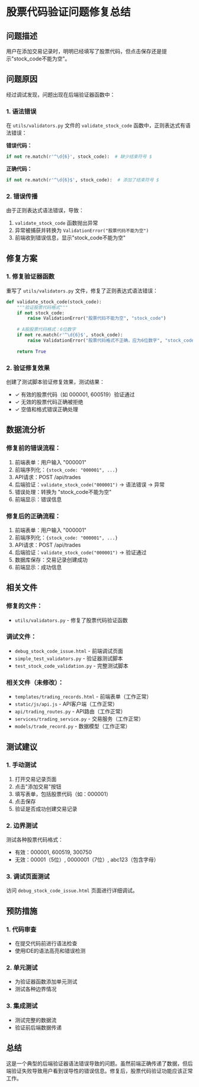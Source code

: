# 股票代码验证问题修复总结

## 问题描述
用户在添加交易记录时，明明已经填写了股票代码，但点击保存还是提示"stock_code不能为空"。

## 问题原因
经过调试发现，问题出现在后端验证器函数中：

### 1. 语法错误
在 `utils/validators.py` 文件的 `validate_stock_code` 函数中，正则表达式有语法错误：

**错误代码：**
```python
if not re.match(r'^\d{6}', stock_code):  # 缺少结束符号 $
```

**正确代码：**
```python
if not re.match(r'^\d{6}$', stock_code):  # 添加了结束符号 $
```

### 2. 错误传播
由于正则表达式语法错误，导致：
1. `validate_stock_code` 函数抛出异常
2. 异常被捕获并转换为 `ValidationError("股票代码不能为空")`
3. 前端收到错误信息，显示"stock_code不能为空"

## 修复方案

### 1. 修复验证器函数
重写了 `utils/validators.py` 文件，修复了正则表达式语法错误：

```python
def validate_stock_code(stock_code):
    """验证股票代码格式"""
    if not stock_code:
        raise ValidationError("股票代码不能为空", "stock_code")
    
    # A股股票代码格式：6位数字
    if not re.match(r'^\d{6}$', stock_code):
        raise ValidationError("股票代码格式不正确，应为6位数字", "stock_code")
    
    return True
```

### 2. 验证修复效果
创建了测试脚本验证修复效果，测试结果：
- ✓ 有效的股票代码（如 000001, 600519）验证通过
- ✓ 无效的股票代码正确被拒绝
- ✓ 空值和格式错误正确处理

## 数据流分析

### 修复前的错误流程：
1. 前端表单：用户输入 "000001"
2. 前端序列化：`{stock_code: "000001", ...}`
3. API请求：POST /api/trades
4. 后端验证：`validate_stock_code("000001")` → 语法错误 → 异常
5. 错误处理：转换为 "stock_code不能为空"
6. 前端显示：错误信息

### 修复后的正确流程：
1. 前端表单：用户输入 "000001"
2. 前端序列化：`{stock_code: "000001", ...}`
3. API请求：POST /api/trades
4. 后端验证：`validate_stock_code("000001")` → 验证通过
5. 数据库保存：交易记录创建成功
6. 前端显示：成功信息

## 相关文件

### 修复的文件：
- `utils/validators.py` - 修复了股票代码验证函数

### 调试文件：
- `debug_stock_code_issue.html` - 前端调试页面
- `simple_test_validators.py` - 验证器测试脚本
- `test_stock_code_validation.py` - 完整测试脚本

### 相关文件（未修改）：
- `templates/trading_records.html` - 前端表单（工作正常）
- `static/js/api.js` - API客户端（工作正常）
- `api/trading_routes.py` - API路由（工作正常）
- `services/trading_service.py` - 交易服务（工作正常）
- `models/trade_record.py` - 数据模型（工作正常）

## 测试建议

### 1. 手动测试
1. 打开交易记录页面
2. 点击"添加交易"按钮
3. 填写表单，包括股票代码（如：000001）
4. 点击保存
5. 验证是否成功创建交易记录

### 2. 边界测试
测试各种股票代码格式：
- 有效：000001, 600519, 300750
- 无效：00001（5位）, 0000001（7位）, abc123（包含字母）

### 3. 调试页面测试
访问 `debug_stock_code_issue.html` 页面进行详细调试。

## 预防措施

### 1. 代码审查
- 在提交代码前进行语法检查
- 使用IDE的语法高亮和错误检测

### 2. 单元测试
- 为验证器函数添加单元测试
- 测试各种边界情况

### 3. 集成测试
- 测试完整的数据流
- 验证前后端数据传递

## 总结
这是一个典型的后端验证器语法错误导致的问题。虽然前端正确传递了数据，但后端验证失败导致用户看到误导性的错误信息。修复后，股票代码验证功能应该正常工作。